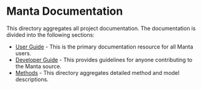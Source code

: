# Manta Documentation

This directory aggregates all project documentation. The documentation is divided into the following sections:

  * [User Guide](userGuide/README.md) - This is the primary documentation resource for all Manta users.
  * [Developer Guide](developerGuide/README.md) - This provides guidelines for anyone contributing to the Manta source.
  * [Methods](methods/README.md) - This directory aggregates detailed method and model descriptions.

